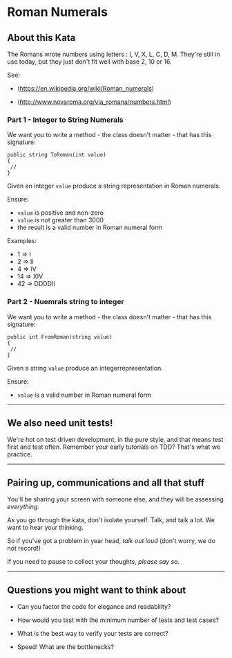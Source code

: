 # Roman Numerals

## About this Kata ##

The Romans wrote numbers using letters : I, V, X, L, C, D, M.  They're still in use today, but they just don't fit well with base 2, 10 or 16. 

See:
- (https://en.wikipedia.org/wiki/Roman_numerals)

- (http://www.novaroma.org/via_romana/numbers.html)

### Part 1 - Integer to String Numerals 

We want you to write a method - the class doesn't matter - that has this signature:

```
public string ToRoman(int value)
{
 // 
}
```

Given an integer ``value`` produce a string representation in Roman numerals.

Ensure:
- ``value`` is positive and non-zero
- ``value`` is not greater than 3000
- the result is a valid number in Roman numeral form

Examples:

- 1 => I
- 2 => II
- 4 => IV
- 14 => XIV
- 42 => DDDDII


### Part 2 - Nuemrals string to integer

We want you to write a method - the class doesn't matter - that has this signature:

```
public int FromRoman(string value)
{
 // 
}
```

Given a string ``value`` produce an integerrepresentation.

Ensure:
- ``value`` is a valid number in Roman numeral form

---

## We also need unit tests!

We're hot on test driven development, in the pure style, and that means test first and test often. Remember your early tutorials on TDD? That's what we practice.

---

## Pairing up, communications and all that stuff

You'll be sharing your screen with someone else, and they will be assessing *everything.*

As you go through the kata, don't isolate yourself. Talk, and talk a lot. We want to hear your thinking. 

So if you've got a problem in year head, *talk out loud* (don't worry, we do not record!)

If you need to pause to collect your thoughts, *please say so*. 

---

## Questions you might want to think about

* Can you factor the code for elegance and readability?

* How would you test with the minimum number of tests and test cases?

* What is the best way to verify your tests are correct?

* Speed! What are the bottlenecks?